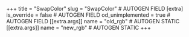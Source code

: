 +++
title = "SwapColor"
slug = "SwapColor" # AUTOGEN FIELD
[extra]
is_override = false # AUTOGEN FIELD
od_unimplemented = true # AUTOGEN FIELD
[[extra.args]]
name = "old_rgb" # AUTOGEN STATIC
[[extra.args]]
name = "new_rgb" # AUTOGEN STATIC
+++